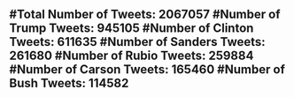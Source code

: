 #Total Number of Tweets: 2067057 
#Number of Trump Tweets: 945105
#Number of Clinton Tweets: 611635
#Number of Sanders Tweets: 261680
#Number of Rubio Tweets: 259884
#Number of Carson Tweets: 165460
#Number of Bush Tweets: 114582
---
